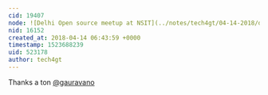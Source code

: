 ```yaml
---
cid: 19407
node: ![Delhi Open source meetup at NSIT](../notes/tech4gt/04-14-2018/delhi-open-source-meetup-at-nsit)
nid: 16152
created_at: 2018-04-14 06:43:59 +0000
timestamp: 1523688239
uid: 523178
author: tech4gt
---
```


Thanks a ton [@gauravano](/profile/gauravano)